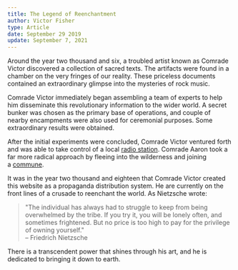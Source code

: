 ```yaml
---
title: The Legend of Reenchantment
author: Victor Fisher
type: Article
date: September 29 2019
update: September 7, 2021
---
```

Around the year two thousand and six, a troubled artist known as Comrade Victor discovered a collection of sacred texts. The artifacts were found in a chamber on the very fringes of our reality. These priceless documents contained an extraordinary glimpse into the mysteries of rock music.

<photo src="comrade-victor.jpg" alt="Comrade Victor" caption="Comrade Victor suffers from a rare form of psychosis."></photo>

Comrade Victor immediately began assembling a team of experts to help him disseminate this revolutionary information to the wider world. A secret bunker was chosen as the primary base of operations, and couple of nearby encampments were also used for ceremonial purposes. Some extraordinary results were obtained.

<photo src="shroud-backyard-show-black-and-white.jpg" alt="Shroud of Delirium Backyard Show" caption="Shroud of Delirium"></photo>

After the initial experiments were concluded, Comrade Victor ventured forth and was able to take control of a local [radio station](https://wmxm.org/). Comrade Aaron took a far more radical approach by fleeing into the wilderness and joining a [commune](https://www.lamafoundation.org/).

It was in the year two thousand and eighteen that Comrade Victor created this website as a propaganda distribution system. He are currently on the front lines of a crusade to reenchant the world. As Nietzsche wrote:

> "The individual has always had to struggle to keep from being overwhelmed by the tribe. If you try it, you will be lonely often, and sometimes frightened. But no price is too high to pay for the privilege of owning yourself."\
> – Friedrich Nietzsche

There is a transcendent power that shines through his art, and he is dedicated to bringing it down to earth.
